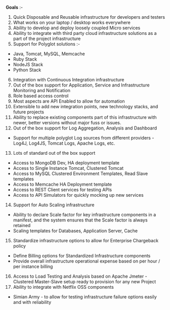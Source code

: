 **Goals** :-

1. Quick Disposable and Reusable infrastructure for developers and testers
2. What works on your laptop / desktop works everywhere
3. Ability to develop and deploy loosely coupled Micro services
4. Ability to integrate with third party cloud infrastructure solutions as a part of the project infrastructure 
5. Support for Polyglot solutions :-  
  - Java, Tomcat, MySQL, Memcache
  - Ruby Stack
  - NodeJS Stack
  - Python Stack
6. Integration with Continuous Integration infrastructure
7. Out of the box support for Application, Service and Infrastructure Monitoring and Notification 
8. Role based access control
9. Most aspects are API Enabled to allow for automation
10. Extensible to add new integration points, new technology stacks, and future projects
11. Ability to replace existing components part of this infrastructure with newer, better versions without major fuss or issues. 
12. Out of the box support for Log Aggregation, Analysis and Dashboard
  - Support for multiple polyglot Log sources from different providers - Log4J, Log4JS, Tomcat Logs, Apache Logs, etc. 
13. Lots of standard out of the box support 
  - Access to MongoDB Dev, HA deployment template 
  - Access to Single Instance Tomcat, Clustered Tomcat
  - Access to MySQL Clustered Environment Templates, Read Slave templates
  - Access to Memcache HA Deployment template
  - Access to REST Client services for testing APIs
  - Access to API Simulators for quickly mocking up new services
14. Support for Auto Scaling infrastructure
  - Ability to declare Scale factor for key infrastructure components in a manifest, and the system ensures that the Scale factor is always retained
  - Scaling templates for Databases, Application Server, Cache 
15. Standardize infrastructure options to allow for Enterprise Chargeback policy
  - Define Billing options for Standardized Infrastructure components
  - Provide overall infrastructure operational expense based on per hour / per instance billing
16. Access to Load Testing and Analysis based on Apache Jmeter - Clustered Master-Slave setup ready to provision for any new Project
17. Ability to integrate with Netflix OSS components
  - Simian Army - to allow for testing infrastructure failure options easily and with reliability

